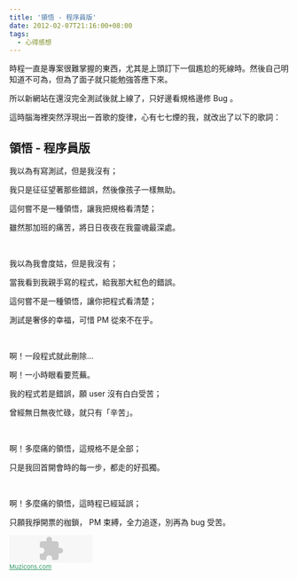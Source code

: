 ```yaml
---
title: '領悟 - 程序員版'
date: 2012-02-07T21:16:00+08:00
tags:
  - 心得感想
---
```


時程一直是專案很難掌握的東西，尤其是上頭訂下一個尷尬的死線時。然後自己明知道不可為，但為了面子就只能勉強答應下來。

所以新網站在還沒完全測試後就上線了，只好邊看規格邊修 Bug 。

這時腦海裡突然浮現出一首歌的旋律，心有七七煙的我，就改出了以下的歌詞：

<!-- more -->

## 領悟 - 程序員版

我以為有寫測試，但是我沒有；

我只是征征望著那些錯誤，然後像孩子一樣無助。

這何嘗不是一種領悟，讓我把規格看清楚；

雖然那加班的痛苦，將日日夜夜在我靈魂最深處。

<p>&nbsp;</p>

我以為我會度姑，但是我沒有；

當我看到我親手寫的程式，給我那大紅色的錯誤。

這何嘗不是一種領悟，讓你把程式看清楚；

測試是奢侈的幸福，可惜 PM 從來不在乎。

<p>&nbsp;</p>

啊！一段程式就此刪除...

啊！一小時眼看要荒蕪。

我的程式若是錯誤，願 user 沒有白白受苦；

曾經無日無夜忙碌，就只有「辛苦」。

<p>&nbsp;</p>

啊！多麼痛的領悟，這規格不是全部；

只是我回首開會時的每一步，都走的好孤獨。

<p>&nbsp;</p>

啊！多麼痛的領悟，這時程已經延誤；

只願我掙開票的枷鎖， PM 束縛，全力追逐，別再為 bug 受苦。

<object width="150" height="50" align="middle"><param name="allowScriptAccess" value="sameDomain" /><param name="wmode" value="transparent" /><embed src="http://muzicons.com/musicon_v_srv_new.swf" width="150" height="50" menu="false" quality="high"  align="middle" type="application/x-shockwave-flash" flashvars="&nomuz=muzicon%20unavailable&site=http://www.muzicons.com/&icon_pic=7.png&music_file=http://du.axiba.info/COFFdD0xMzI4NjI4MjU3Jmk9MTIyLjExNi4yMDYuMTU0JnU9U29uZ3MvdjIvZmFpbnRRQy81MC9hZS8xNTMxMGM5MWUwZjFmMmE0ZTBhMmM0M2IzYzEwYWU1MC5tcDMmbT1iMTYyODZlMDIyODc3NDFmNDFiM2YyNTA5OTNlNTE2OCZ2PWRvd24mbj3B7M7yJnM9wO7X2sqiJnA9bg==.mp3&bg_color=339966&type_of_clip=simple&text_color=FFFFFF&text_message=Last+day" wmode="transparent" menu="false" quality="high"></embed></object><br/><a href='http://Muzicons.com' target='_blank' style='font-size:11px;color:339966'>Muzicons.com</a>